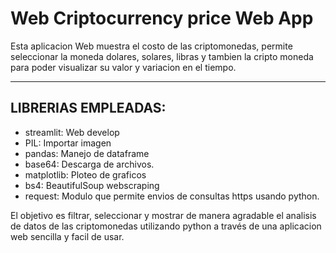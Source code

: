 # Web Criptocurrency price Web App

Esta aplicacion Web muestra el costo de las criptomonedas, permite seleccionar 
la moneda dolares, solares, libras y tambien la cripto moneda para poder 
visualizar su valor y variacion en el tiempo.

***
## LIBRERIAS EMPLEADAS:

 * streamlit: Web develop
 * PIL: Importar imagen
 * pandas: Manejo de dataframe
 * base64: Descarga de archivos.
 * matplotlib: Ploteo de graficos
 * bs4: BeautifulSoup webscraping
 * request: Modulo que permite envios de consultas https usando python.

El objetivo es filtrar, seleccionar y mostrar de manera agradable el analisis de datos de las criptomonedas 
utilizando python a través de una aplicacion web sencilla y facil de usar.
